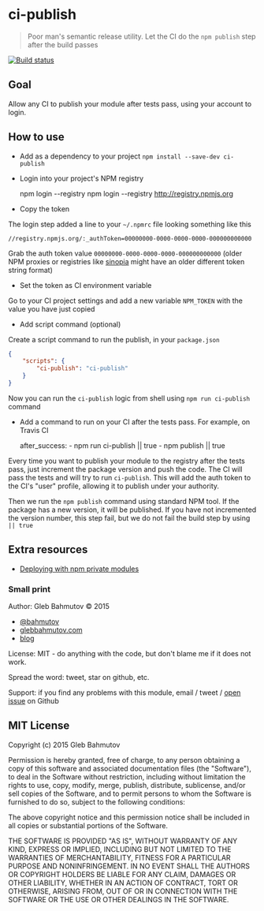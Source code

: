 # ci-publish
> Poor man's semantic release utility. Let the CI do the `npm publish` step after the build passes

[![Build status][ci-publish-ci-image] ][ci-publish-ci-url]

## Goal

Allow any CI to publish your module after tests pass, using your account to login.

## How to use

- Add as a dependency to your project `npm install --save-dev ci-publish`

- Login into your project's NPM registry

    npm login --registry <registry url>
    npm login --registry http://registry.npmjs.org

- Copy the token

The login step added a line to your `~/.npmrc` file looking something like this

    //registry.npmjs.org/:_authToken=00000000-0000-0000-0000-000000000000

Grab the auth token value `00000000-0000-0000-0000-000000000000` (older NPM proxies or 
registries like [sinopia](https://www.npmjs.com/package/sinopia) might have an older 
different token string format)

- Set the token as CI environment variable

Go to your CI project settings and add a new variable `NPM_TOKEN` with the value you
have just copied

- Add script command (optional)

Create a script command to run the publish, in your `package.json`

```json
{
    "scripts": {
        "ci-publish": "ci-publish"
    }
}
```

Now you can run the `ci-publish` logic from shell using `npm run ci-publish` command

- Add a command to run on your CI after the tests pass. For example, on Travis CI

    after_success:
        - npm run ci-publish || true
        - npm publish || true

Every time you want to publish your module to the registry after the tests pass, 
just increment the package version and push the code. The CI will pass the tests and will
try to run `ci-publish`. This will add the auth token to the CI's "user" profile,
allowing it to publish under your authority. 

Then we run the `npm publish` command using standard NPM tool.
If the package has a new version, it will be published. If you have not
incremented the version number, this step fail, 
but we do not fail the build step by using `|| true`

## Extra resources

* [Deploying with npm private modules][deploying post]

[deploying post]: http://blog.npmjs.org/post/118393368555/deploying-with-npm-private-modules

### Small print

Author: Gleb Bahmutov &copy; 2015

* [@bahmutov](https://twitter.com/bahmutov)
* [glebbahmutov.com](http://glebbahmutov.com)
* [blog](http://glebbahmutov.com/blog/)

License: MIT - do anything with the code, but don't blame me if it does not work.

Spread the word: tweet, star on github, etc.

Support: if you find any problems with this module, email / tweet /
[open issue](https://github.com/bahmutov/ci-publish/issues) on Github

## MIT License

Copyright (c) 2015 Gleb Bahmutov

Permission is hereby granted, free of charge, to any person
obtaining a copy of this software and associated documentation
files (the "Software"), to deal in the Software without
restriction, including without limitation the rights to use,
copy, modify, merge, publish, distribute, sublicense, and/or sell
copies of the Software, and to permit persons to whom the
Software is furnished to do so, subject to the following
conditions:

The above copyright notice and this permission notice shall be
included in all copies or substantial portions of the Software.

THE SOFTWARE IS PROVIDED "AS IS", WITHOUT WARRANTY OF ANY KIND,
EXPRESS OR IMPLIED, INCLUDING BUT NOT LIMITED TO THE WARRANTIES
OF MERCHANTABILITY, FITNESS FOR A PARTICULAR PURPOSE AND
NONINFRINGEMENT. IN NO EVENT SHALL THE AUTHORS OR COPYRIGHT
HOLDERS BE LIABLE FOR ANY CLAIM, DAMAGES OR OTHER LIABILITY,
WHETHER IN AN ACTION OF CONTRACT, TORT OR OTHERWISE, ARISING
FROM, OUT OF OR IN CONNECTION WITH THE SOFTWARE OR THE USE OR
OTHER DEALINGS IN THE SOFTWARE.

[ci-publish-ci-image]: https://travis-ci.org/bahmutov/ci-publish.png?branch=master
[ci-publish-ci-url]: https://travis-ci.org/bahmutov/ci-publish
